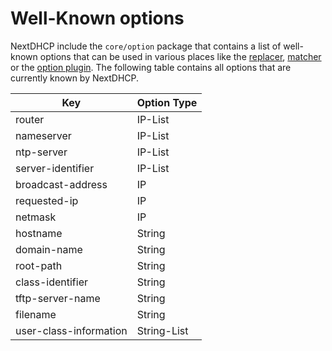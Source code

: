 # Well-Known options

NextDHCP include the `core/option` package that contains a list of well-known options that can be used in various places like the [replacer](../replacer), [matcher](../matcher) or the [option plugin](../../plugin/option). The following table contains all options that are currently known by NextDHCP.

| Key                    | Option Type          |
|------------------------|----------------------|
| router                 | IP-List              |
| nameserver             | IP-List              |
| ntp-server             | IP-List              |
| server-identifier      | IP-List              |
| broadcast-address      | IP                   |
| requested-ip           | IP                   |
| netmask                | IP                   |
| hostname               | String               |
| domain-name            | String               |
| root-path              | String               |
| class-identifier       | String               |
| tftp-server-name       | String               |
| filename               | String               |
| user-class-information | String-List          |

